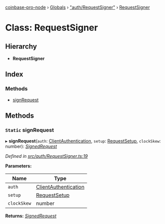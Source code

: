[coinbase-pro-node](../README.md) › [Globals](../globals.md) › ["auth/RequestSigner"](../modules/_auth_requestsigner_.md) › [RequestSigner](_auth_requestsigner_.requestsigner.md)

# Class: RequestSigner

## Hierarchy

- **RequestSigner**

## Index

### Methods

- [signRequest](_auth_requestsigner_.requestsigner.md#static-signrequest)

## Methods

### `Static` signRequest

▸ **signRequest**(`auth`: [ClientAuthentication](../interfaces/_coinbasepro_.clientauthentication.md), `setup`: [RequestSetup](../interfaces/_auth_requestsigner_.requestsetup.md), `clockSkew`: number): _[SignedRequest](../interfaces/_auth_requestsigner_.signedrequest.md)_

_Defined in [src/auth/RequestSigner.ts:19](https://github.com/bennyn/coinbase-pro-node/blob/d0dceee/src/auth/RequestSigner.ts#L19)_

**Parameters:**

| Name        | Type                                                                        |
| ----------- | --------------------------------------------------------------------------- |
| `auth`      | [ClientAuthentication](../interfaces/_coinbasepro_.clientauthentication.md) |
| `setup`     | [RequestSetup](../interfaces/_auth_requestsigner_.requestsetup.md)          |
| `clockSkew` | number                                                                      |

**Returns:** _[SignedRequest](../interfaces/_auth_requestsigner_.signedrequest.md)_
